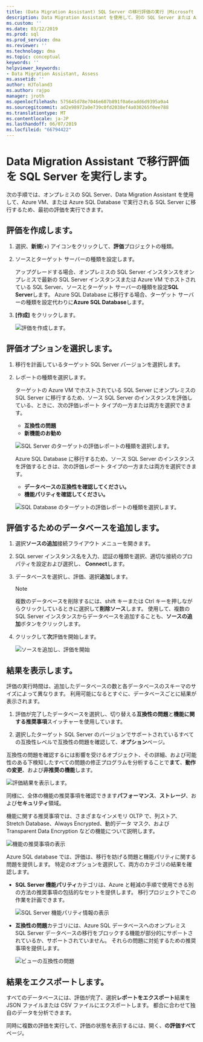 ```yaml
---
title: (Data Migration Assistant) SQL Server の移行評価の実行 |Microsoft Docs
description: Data Migration Assistant を使用して、別の SQL Server または Azure SQL Database に移行する前に、オンプレミスの SQL Server を評価する方法について説明します
ms.custom: ''
ms.date: 03/12/2019
ms.prod: sql
ms.prod_service: dma
ms.reviewer: ''
ms.technology: dma
ms.topic: conceptual
keywords: ''
helpviewer_keywords:
- Data Migration Assistant, Assess
ms.assetid: ''
author: HJToland3
ms.author: rajpo
manager: jroth
ms.openlocfilehash: 575645d78e7046e607b891f0a6eadd6d9395a9a4
ms.sourcegitcommit: ad2e98972a0e739c0fd2038ef4a030265f0ee788
ms.translationtype: MT
ms.contentlocale: ja-JP
ms.lasthandoff: 06/07/2019
ms.locfileid: "66794422"
---
```

# <a name="perform-a-sql-server-migration-assessment-with-data-migration-assistant"></a>Data Migration Assistant で移行評価を SQL Server を実行します。

次の手順では、オンプレミスの SQL Server、Data Migration Assistant を使用して、Azure VM、または Azure SQL Database で実行される SQL Server に移行するため、最初の評価を実行できます。

## <a name="create-an-assessment"></a>評価を作成します。

1.  選択、**新規**(+) アイコンをクリックして、**評価**プロジェクトの種類。

2.  ソースとターゲット サーバーの種類を設定します。

    アップグレードする場合、オンプレミスの SQL Server インスタンスをオンプレミスで最新の SQL Server インスタンスまたは Azure VM でホストされている SQL Server、ソースとターゲット サーバーの種類を設定**SQL Server**します。 Azure SQL Database に移行する場合、ターゲット サーバーの種類を設定代わりに**Azure SQL Database**します。

3.  **[作成]** をクリックします。

    ![評価を作成します。](../dma/media/NewAssessment.png)

## <a name="choose-assessment-options"></a>評価オプションを選択します。

1. 移行を計画しているターゲット SQL Server バージョンを選択します。

2. レポートの種類を選択します。

   ターゲットの Azure VM でホストされている SQL Server にオンプレミスの SQL Server に移行するため、ソース SQL Server のインスタンスを評価している、ときに、次の評価レポート タイプの一方または両方を選択できます。

    -   **互換性の問題**
    -   **新機能のお勧め**

    ![SQL Server のターゲットの評価レポートの種類を選択します。](../dma/media/AssessmentTypes.png)

   Azure SQL Database に移行するため、ソース SQL Server のインスタンスを評価するときは、次の評価レポート タイプの一方または両方を選択できます。

    -   **データベースの互換性を確認してください。**
    -   **機能パリティを確認してください。**

    ![SQL Database のターゲットの評価レポートの種類を選択します。](../dma/media/AssessmentTypes_Azure.png)

## <a name="add-databases-to-assess"></a>評価するためのデータベースを追加します。

1.  選択**ソースの追加**接続フライアウト メニューを開きます。

2.  SQL server インスタンス名を入力、認証の種類を選択、適切な接続のプロパティを設定および選択し、 **Connect**します。

3.  データベースを選択し、評価、選択**追加**します。

    > [!NOTE] 
    > 複数のデータベースを削除するには、shift キーまたは Ctrl キーを押しながらクリックしているときに選択して**削除ソース**します。 使用して、複数の SQL Server インスタンスからデータベースを追加することも、**ソースの追加**ボタンをクリックします。

4.  クリックして**次**評価を開始します。

    ![ソースを追加し、評価を開始](../dma/media/SelectDatabase.png)

## <a name="view-results"></a>結果を表示します。

評価の実行時間は、追加したデータベースの数と各データベースのスキーマのサイズによって異なります。 利用可能になるとすぐに、データベースごとに結果が表示されます。

1.  評価が完了したデータベースを選択し、切り替える**互換性の問題**と**機能に関する推奨事項**スイッチャーを使用しています。

2.  選択したターゲット SQL Server のバージョンでサポートされているすべての互換性レベルで互換性の問題を確認して、**オプション**ページ。

互換性の問題を確認するには影響を受けるオブジェクト、その詳細、および可能性のある下検知したすべての問題の修正プログラムを分析することで**まて**、**動作の変更**、および**非推奨の機能**します。

![評価結果を表示します。](../dma/media/ReviewResults.png)

同様に、全体の機能の推奨事項を確認できます**パフォーマンス**、**ストレージ**、および**セキュリティ**領域。

機能に関する推奨事項では、さまざまなインメモリ OLTP で、列ストア、Stretch Database、Always Encrypted、動的データ マスク、および Transparent Data Encryption などの機能について説明します。

![機能の推奨事項の表示](../dma/media/FeatureRecommendations.png)

Azure SQL database では、評価は、移行を妨げる問題と機能パリティに関する問題を提供します。 特定のオプションを選択して、両方のカテゴリの結果を確認します。

- **SQL Server 機能パリティ**カテゴリは、Azure と軽減の手順で使用できる別の方法の推奨事項の包括的なセットを提供します。 移行プロジェクトでこの作業を計画できます。

  ![SQL Server 機能パリティ情報の表示](../dma/media/SQLFeatureParity.png)

- **互換性の問題**カテゴリには、Azure SQL データベースへのオンプレミス SQL Server データベースの移行をブロックする機能が部分的にサポートされているか、サポートされていません。 それらの問題に対処するための推奨事項を提供します。

  ![ビューの互換性の問題](../dma/media/CompatibilityIssues.png)

## <a name="export-results"></a>結果をエクスポートします。

すべてのデータベースには、評価が完了、選択**レポートをエクスポート**結果を JSON ファイルまたは CSV ファイルにエクスポートします。 都合に合わせて独自のデータを分析できます。

同時に複数の評価を実行して、評価の状態を表示するには、開く、**の評価すべて**ページ。
